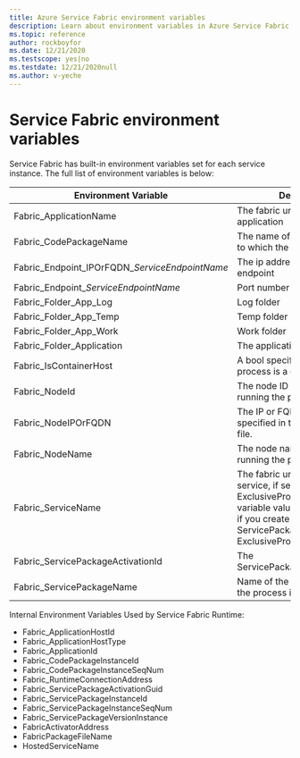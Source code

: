 ```yaml
---
title: Azure Service Fabric environment variables 
description: Learn about environment variables in Azure Service Fabric. Contains a reference of a full list of variables and their uses.
ms.topic: reference
author: rockboyfor
ms.date: 12/21/2020
ms.testscope: yes|no
ms.testdate: 12/21/2020null
ms.author: v-yeche
---
```

# Service Fabric environment variables

Service Fabric has built-in environment variables set for each service instance. The full list of environment variables is below:

| Environment Variable                         | Description                                                            | Example                                                              |
|----------------------------------------------|------------------------------------------------------------------------|----------------------------------------------------------------------|
| Fabric_ApplicationName                       | The fabric uri name of the application                                 | fabric:/MyApplication                                                |
| Fabric_CodePackageName                       | The name of the code package to which the process belongs              | Code                                                                 |
| Fabric_Endpoint\_IPOrFQDN\_*ServiceEndpointName* | The ip address or FQDN of the endpoint                                 | 10.0.0.1                                                     |
| Fabric\_Endpoint\_*ServiceEndpointName* | Port number for the endpoint                                  | 8234                                                                 |
| Fabric_Folder_App_Log                        | Log folder                                                             | C:\\\\Data\\\\_App\\\\_Node_0\\\\MyApplicationType_App12\\\\log      |
| Fabric_Folder_App_Temp                       | Temp folder                                                            | C:\\\\Data\\\\_App\\\\_Node_0\\\\MyApplicationType_App12\\\\temp     |
| Fabric_Folder_App_Work                       | Work folder                                                            | C:\\\\Data\\\\_App\\\\_Node_0\\\\MyApplicationType_App12\\\\work     |
| Fabric_Folder_Application                    | The applications home folder                                           | C:\\\\Data\\\\_App\\\\_Node_0\\\\MyApplicationType_App12             |
| Fabric_IsContainerHost                       | A bool specifying whether the process is a container                   | false                                                                |
| Fabric_NodeId                                | The node ID of the node running the process                            | bf865279ba277deb864a976fbf4c200e                                     |
| Fabric_NodeIPOrFQDN                          | The IP or FQDN of the node, as specified in the cluster manifest file. | localhost or 10.0.0.1                                                |
| Fabric_NodeName                              | The node name of the node running the process                          | _Node_0                                                              |
| Fabric_ServiceName                           | The fabric uri name of the service, if service is hosted in ExclusiveProcess mode. This variable value is only available if you create the service with ServicePackageActivationMode ExclusiveProcess.  | fabric:/MyApplication/MyService                                               |
| Fabric_ServicePackageActivationId            | The ServicePackageActivationId                                         | A GUID                                                               |
| Fabric_ServicePackageName                    | Name of the service package the process is part of                     | Web1Pkg                                                              |

Internal Environment Variables Used by Service Fabric Runtime:

- Fabric_ApplicationHostId
- Fabric_ApplicationHostType
- Fabric_ApplicationId
- Fabric_CodePackageInstanceId
- Fabric_CodePackageInstanceSeqNum
- Fabric_RuntimeConnectionAddress
- Fabric_ServicePackageActivationGuid
- Fabric_ServicePackageInstanceId
- Fabric_ServicePackageInstanceSeqNum
- Fabric_ServicePackageVersionInstance
- FabricActivatorAddress
- FabricPackageFileName
- HostedServiceName



<!-- Update_Description: new article about service fabric environment variables reference -->
<!--NEW.date: 12/21/2020-->